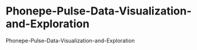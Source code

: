 # Phonepe-Pulse-Data-Visualization-and-Exploration
Phonepe-Pulse-Data-Visualization-and-Exploration
